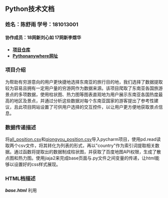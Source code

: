 ## Python技术文档
### 姓名：陈舒雨 学号：181013001 
#### 协作成员：18网新刘心如 17网新李煜华
- **[项目仓库](https://github.com/bakasui/python_final)**  
- **[Pythonanywhere网址](http://teoko.pythonanywhere.com/)**
### 项目介绍
为帮助有穷游意向的用户更快捷地选择东南亚的旅行目的地，我们选择了数据提取较为容易且拥有一定用户量的穷游网作为数据来源。该项目爬取了东南亚各国旅游景点的多项数据，使用柱状图、热力图等图表直观地为用户展示东南亚各国热度最高的地区及景点，并通过分析这些数据对每个东南亚国家的游客提出了参考性建议，且此项目网站设置了可供用户选择的交互控件，以让用户更方便地获取景点信息。

### 数据传递描述
将[all_position.csv](https://github.com/bakasui/python_final/blob/master/all_destination.csv)和[qiongyou_position.csv](https://github.com/bakasui/python_final/blob/master/qiongyou_position.csv)导入pycharm项目，使用pd.read读取两个csv文件，将其转化为列表的形式，再以"country"作为索引词提取相关数据。通过函数将提取出的数据制成柱状图，并获取了百度地图API权限，生成了散点图和热力图。使用jiaja2来完成base页面与.py文件之间变量的传递，让html能够以设置好的css样式展现。

### HTML档描述
***base.html***
利用<style>标签设置了每一个页面的字体大小、表格宽度等基础样式，并包含了网页背景的渐变及星空效果和位于网页最上方的十一个按钮样式的代码。最上方的十一个按钮均为交互控件，点击之后即可跳转至相关url。即本项目网站包含初始页面及用户选择跳转的另外10个页面，总计能生成11种不同结果的url。

***sea_all.html***

此HTML包含两个放置于网站首页展示东南亚各国总计参观人数和旅游景点数的柱状图。

***try.html***

此HTML档包含东南亚各个国家的所有图表（包括柱状图、饼图、热力图及散点图）的代码。

### PYTHON档描述
***app.py***

此python档使用import引入了pandas、pyecharts等模块，并利用函数实现前端与后端的传值。使用两个路由实现交互，通过用户的选择跳转相应页面。

***minding.py***

此py档用于存放小组成员上网检索的景点相关资料以及各个国家的通过数据能够能出的结论，通过<div>标签放置在每个国家的页面下方，在用户查看图表的同时给予对该国特色的文字描述，以辅助用户选择。

### WEB APP动作描述
用户根据自己的需求，查看右上角的按钮选择目的地，用户将光标移动到按钮上时能产生悬停滑动效果，点击之后，页面会由展示东南亚旅游概况的初始界面跳转至"/anyone"页面，展示被选择的地点的旅游概况。同时，用户能够左右拖动柱状图的滚动条以查看每个地区的参观人数及景点数量。将页面往下拉还能够看到每个国家的旅行目的饼状图和旅游贴士。

